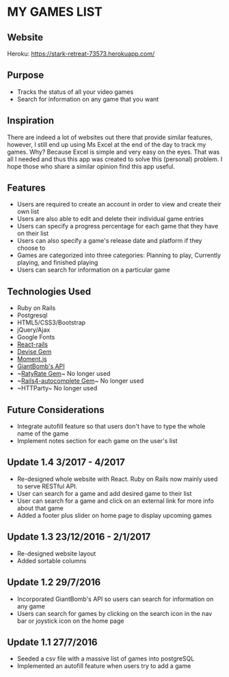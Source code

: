 # MY GAMES LIST

## Website
Heroku: https://stark-retreat-73573.herokuapp.com/

## Purpose
* Tracks the status of all your video games
* Search for information on any game that you want

## Inspiration
There are indeed a lot of websites out there that provide similar features, however, I still end up using Ms Excel at the end of the day to track my games. Why? Because Excel is simple and very easy on the eyes. That was all I needed and thus this app was created to solve this (personal) problem. I hope those who share a similar opinion find this app useful.

## Features
* Users are required to create an account in order to view and create their own list
* Users are also able to edit and delete their individual game entries
* Users can specify a progress percentage for each game that they have on their list
* Users can also specify a game's release date and platform if they choose to
* Games are categorized into three categories: Planning to play, Currently playing, and finished playing
* Users can search for information on a particular game

## Technologies Used
* Ruby on Rails
* Postgresql
* HTML5/CSS3/Bootstrap
* jQuery/Ajax
* Google Fonts
* [React-rails](https://github.com/reactjs/react-rails)
* [Devise Gem](https://github.com/plataformatec/devise)
* [Moment.js](https://momentjs.com/)
* [GiantBomb's API](http://www.giantbomb.com/api/)
* ~[RatyRate Gem](https://github.com/wazery/ratyrate)~ No longer used
* ~[Rails4-autocomplete Gem](https://github.com/peterwillcn/rails4-autocomplete)~ No longer used
* ~HTTParty~ No longer used

## Future Considerations
* Integrate autofill feature so that users don't have to type the whole name of the game
* Implement notes section for each game on the user's list

## Update 1.4 3/2017 - 4/2017
* Re-designed whole website with React. Ruby on Rails now mainly used to serve RESTful API.
* User can search for a game and add desired game to their list
* User can search for a game and click on an external link for more info about that game
* Added a footer plus slider on home page to display upcoming games

## Update 1.3 23/12/2016 - 2/1/2017
* Re-designed website layout
* Added sortable columns

## Update 1.2 29/7/2016
* Incorporated GiantBomb's API so users can search for information on any game
* Users can search for games by clicking on the search icon in the nav bar or joystick icon on the home page

## Update 1.1 27/7/2016
* Seeded a csv file with a massive list of games into postgreSQL
* Implemented an autofill feature when users try to add a game
